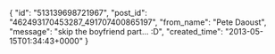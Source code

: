 {
   "id": "513139698721967",
   "post_id": "462493170453287_491707400865197",
   "from_name": "Pete Daoust",
   "message": "skip the boyfriend part... :D",
   "created_time": "2013-05-15T01:34:43+0000"
 }
